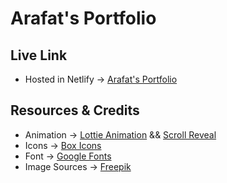 # Arafat's Portfolio

## Live Link

- Hosted in Netlify -> [Arafat's Portfolio](https://yasin-portfolio-f4759d.netlify.app/)

## Resources & Credits

- Animation -> [Lottie Animation](https://lottiefiles.com/) && [Scroll Reveal](https://scrollrevealjs.org/)
- Icons -> [Box Icons](https://boxicons.com/)
- Font -> [Google Fonts](https://fonts.google.com/)
- Image Sources -> [Freepik](https://www.freepik.com/)
